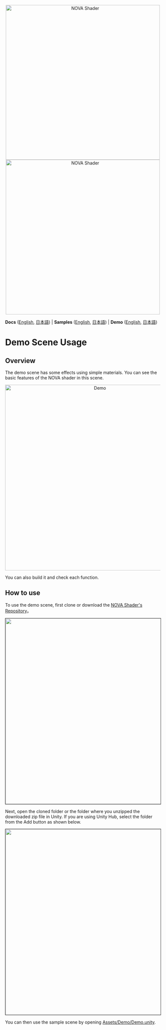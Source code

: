 <p align="center">
  <img width=500 src="https://user-images.githubusercontent.com/47441314/144776407-7ea24e22-2fe0-437e-b7e3-787963fd6f19.png#gh-dark-mode-only" alt="NOVA Shader">
  <img width=500 src="https://user-images.githubusercontent.com/47441314/142821815-7d838ac4-ff18-4025-b60f-0d22ad538f50.png#gh-light-mode-only" alt="NOVA Shader">
</p>

**Docs** ([English](../../README.md), [日本語](../../README_JA.md))
| **Samples** ([English](../Samples/README.md), [日本語](../Samples/README_JA.md))
| **Demo** ([English](README.md), [日本語](README_JA.md))

# Demo Scene Usage

## Overview
The demo scene has some effects using simple materials.
You can see the basic features of the NOVA shader in this scene.

<p align="center">
  <img width=600 src="https://user-images.githubusercontent.com/47441314/144198016-b013db70-f970-4d23-8f09-b8c0bdfec069.gif" alt="Demo">
</p>

You can also build it and check each function.

## How to use
To use the demo scene, first clone or download the [NOVA Shader's Repository](https://github.com/CyberAgentGameEntertainment/NovaShader)。

<p align="center">
  <img width=600 border="1" src="https://user-images.githubusercontent.com/47441314/144380491-24360afe-d946-44ef-905d-3d35dd0f2548.png">
</p>

Next, open the cloned folder or the folder where you unzipped the downloaded zip file in Unity.
If you are using Unity Hub, select the folder from the Add button as shown below.

<p align="center">
  <img width=600 border="1" src="https://user-images.githubusercontent.com/47441314/144381447-b68eaabc-4332-4f49-91c0-992169df1afd.png">
</p>

You can then use the sample scene by opening [Assets/Demo/Demo.unity](Assets/Demo/Demo.unity).
